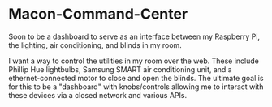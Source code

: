# Macon-Command-Center
Soon to be a dashboard to serve as an interface between my Raspberry Pi, the lighting, air conditioning, and blinds in my room.

I want a way to control the utilities in my room over the web. These include Phillip Hue lightbulbs, Samsung SMART air conditioning unit, and a ethernet-connected motor to close and open the blinds. The ultimate goal is for this to be a "dashboard" with knobs/controls allowing me to interact with these devices via a closed network and various APIs. 
